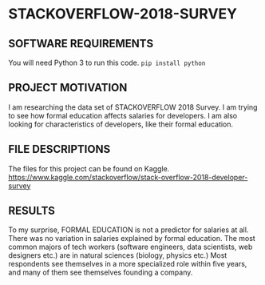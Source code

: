 # STACKOVERFLOW-2018-SURVEY

## SOFTWARE REQUIREMENTS
You will need Python 3 to run this code.
`pip install python` 

## PROJECT MOTIVATION
I am researching the data set of STACKOVERFLOW 2018 Survey. I am trying to see how formal education affects salaries for developers. 
I am also looking for characteristics of developers, like their formal education.

## FILE DESCRIPTIONS
The files for this project can be found on Kaggle.
https://www.kaggle.com/stackoverflow/stack-overflow-2018-developer-survey

## RESULTS
To my surprise, FORMAL EDUCATION is not a predictor for salaries at all. There was no variation in salaries explained by formal education.
The most common majors of tech workers (software engineers, data scientists, web designers etc.) are in natural sciences (biology, physics etc.)
Most respondents see themselves in a more specialized role within five years, and many of them see themselves founding a company.

